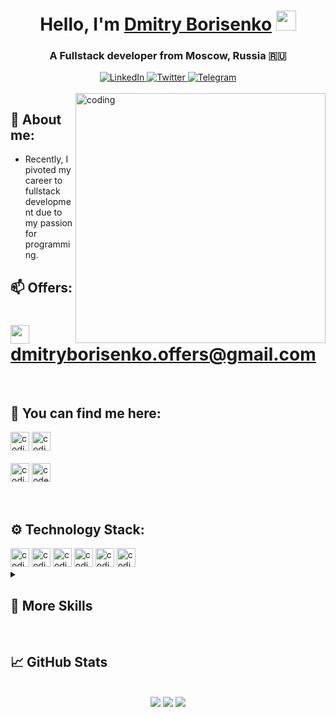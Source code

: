 <h1 align="center">Hello, I'm <a href="https://www.linkedin.com/in/dmitry-borisenko-9a8144128/" target="_blank">Dmitry Borisenko</a> 
<img src="https://github.com/blackcater/blackcater/raw/main/images/Hi.gif" height="32"/></h1>
<h3 align="center">A Fullstack developer from Moscow, Russia 🇷🇺</h3>
<div id="socials" align="center">
	<a href="https://www.linkedin.com/in/dmitry-borisenko-9a8144128/">
		<img src="https://img.shields.io/badge/LinkedIn-0077B5?style=for-the-badge&logo=linkedin&logoColor=white" alt="LinkedIn"/>
	</a>
	<a href="https://twitter.com/Brsnk_Dmtr">
		<img src="https://img.shields.io/badge/Twitter-1DA1F2?style=for-the-badge&logo=twitter&logoColor=white" alt="Twitter"/>
	</a>
	<a href="https://t.me/gysen1">
		<img src="https://img.shields.io/badge/Telegram-2CA5E0?style=for-the-badge&logo=telegram&logoColor=white" alt="Telegram"/>
	</a>
</div>
<br>

<img align="right" alt="coding" width="400" src="https://i.pinimg.com/originals/29/5d/ba/295dba78f8e4148215611aab4e03f93a.gif">

## 🤘 About me:
-  Recently, I pivoted my career to fullstack development due to my passion for programming.

## 📫 Offers:
<h1>
	<img alt="coding" height="30" src="https://img.shields.io/badge/Gmail-D14836?style=for-the-badge&logo=gmail&logoColor=white">              
	<a href="/" target="_blank">dmitryborisenko.offers@gmail.com</a>
</h1> 
<br>

## 👾 You can find me here:
<a href="https://instagram.com/gysen?igshid=YmMyMTA2M2Y=" target="_blank"><img alt="coding" height="30" src="https://img.shields.io/badge/Instagram-E4405F?style=for-the-badge&logo=instagram&logoColor=white"></a>
<a href="https://www.facebook.com/dmborisenko" target="_blank"><img alt="coding" height="30" src="https://img.shields.io/badge/Facebook-1877F2?style=for-the-badge&logo=facebook&logoColor=white"></a>
<br>
<br>
<a href="https://www.facebook.com/dmborisenko" target="_blank"><img alt="coding" height="30" src="https://img.shields.io/badge/Codewars-B1361E?style=for-the-badge&logo=Codewars&logoColor=white"></a>
<a href="https://www.codewars.com/" target="blank"><img height=30 alt="codewars" src="https://www.codewars.com/users/gysen/badges/large"></a>

<br>


## ⚙️ Technology Stack:

  <img alt="coding" height="30" src="https://img.shields.io/badge/JavaScript-323330?style=for-the-badge&logo=javascript&logoColor=F7DF1E">
  <img alt="coding" height="30" src="https://img.shields.io/badge/TypeScript-007ACC?style=for-the-badge&logo=typescript&logoColor=white">
  <img alt="coding" height="30" src="https://img.shields.io/badge/React-20232A?style=for-the-badge&logo=react&logoColor=61DAFB">
  <img alt="coding" height="30" src="https://img.shields.io/badge/Redux-593D88?style=for-the-badge&logo=redux&logoColor=white">
  <img alt="coding" height="30" src="https://img.shields.io/badge/Node.js-43853D?style=for-the-badge&logo=node.js&logoColor=white">
  <img alt="coding" height="30" src="https://img.shields.io/badge/GIT-E44C30?style=for-the-badge&logo=git&logoColor=white">
  
  <details>
<summary><h2>📎 More Skills</h3></summary>
<br>
  <h3>📐 Markup</h3>
  <img alt="coding" height="30" src="https://img.shields.io/badge/HTML5-E34F26?style=for-the-badge&logo=html5&logoColor=white">
  <br>
  <img alt="coding" height="30" src="https://img.shields.io/badge/CSS3-1572B6?style=for-the-badge&logo=css3&logoColor=white">
  <br>
  <img alt="coding" height="30" src="https://img.shields.io/badge/Sass-CC6699?style=for-the-badge&logo=sass&logoColor=white">
  <br>
  <img alt="coding" height="30" src="https://img.shields.io/badge/Tailwind_CSS-38B2AC?style=for-the-badge&logo=tailwind-css&logoColor=white">
  <br>
  <img alt="coding" height="30" src="https://img.shields.io/badge/Bootstrap-563D7C?style=for-the-badge&logo=bootstrap&logoColor=white">
  <br>
  <h3>👨‍💻 Server & Sessions</h3>
  <img alt="coding" height="30" src="https://img.shields.io/badge/Express.js-404D59?style=for-the-badge">
  <br>
  <img alt="coding" height="30" src="https://img.shields.io/badge/json%20web%20tokens-323330?style=for-the-badge&logo=json-web-tokens&logoColor=pink">
  <br>
  <h3>🗄 Databases</h3>
  <img alt="coding" height="30" src="https://img.shields.io/badge/PostgreSQL-316192?style=for-the-badge&logo=postgresql&logoColor=white">
  <br>
  <img alt="coding" height="30" src="https://img.shields.io/badge/Sequelize-52B0E7?style=for-the-badge&logo=Sequelize&logoColor=white">
  <br>
  <img alt="coding" height="30" src="https://img.shields.io/badge/MongoDB-4EA94B?style=for-the-badge&logo=mongodb&logoColor=white">
  <br>
  <h3>🔩 Test & Linters</h3>
  <img alt="coding" height="30" src="https://img.shields.io/badge/Jest-323330?style=for-the-badge&logo=Jest&logoColor=white">
  <br>
  <img alt="coding" height="30" src="https://img.shields.io/badge/eslint-3A33D1?style=for-the-badge&logo=eslint&logoColor=white">
  <br>
  <img alt="coding" height="30" src="https://img.shields.io/badge/prettier-1A2C34?style=for-the-badge&logo=prettier&logoColor=F7BA3E">
  <br>
  <h3>🎨 Design</h3>
  <img alt="coding" height="30" src="https://img.shields.io/badge/Figma-F24E1E?style=for-the-badge&logo=figma&logoColor=white">
  <br>
  <img alt="coding" height="30" src="https://img.shields.io/badge/Adobe%20Photoshop-31A8FF?style=for-the-badge&logo=Adobe%20Photoshop&logoColor=black">
  <br>
  <img alt="coding" height="30" src="https://img.shields.io/badge/Microsoft_PowerPoint-B7472A?style=for-the-badge&logo=microsoft-powerpoint&logoColor=white">
 
</details>

<br>

## &#x1f4c8; GitHub Stats

<br>

<div id="stat" align="center">
	<img src="https://github-profile-summary-cards.vercel.app/api/cards/profile-details?username=gysen-x&theme=github_dark"/>
	<img src="https://github-profile-summary-cards.vercel.app/api/cards/most-commit-language?username=gysen-x&theme=github_dark"/>
	<img src="https://github-profile-summary-cards.vercel.app/api/cards/stats?username=gysen-x&theme=github_dark"/>
</div>

<br>



